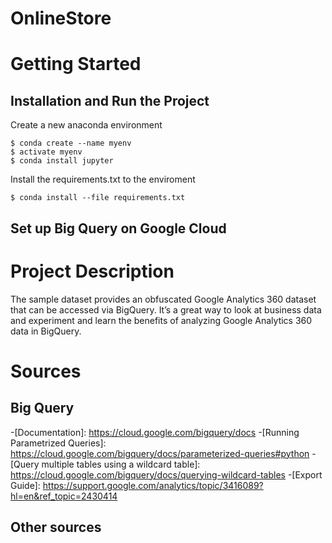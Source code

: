 # OnlineStore

# Getting Started


## Installation and Run the Project

Create a new anaconda environment

```
$ conda create --name myenv
$ activate myenv
$ conda install jupyter
```
Install the requirements.txt to the enviroment
```
$ conda install --file requirements.txt
```
## Set up Big Query on Google Cloud



# Project Description

The sample dataset provides an obfuscated Google Analytics 360 dataset that can be accessed via BigQuery. It’s a great way to look at business data and experiment and learn the benefits of analyzing Google Analytics 360 data in BigQuery.


# Sources
## Big Query

-[Documentation]: <https://cloud.google.com/bigquery/docs>
-[Running Parametrized Queries]: <https://cloud.google.com/bigquery/docs/parameterized-queries#python>
-[Query multiple tables using a wildcard table]: <https://cloud.google.com/bigquery/docs/querying-wildcard-tables>
-[Export Guide]: <https://support.google.com/analytics/topic/3416089?hl=en&ref_topic=2430414>

## Other sources




